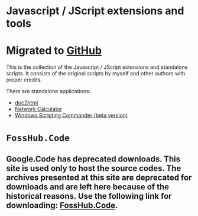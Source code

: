 # Javascript / JScript extensions and tools #

# Migrated to [GitHub](https://github.com/ildar-shaimordanov/jsxt) #

This is the collection of the Javascript / JScript extensions and standalone scripts. It consists of the original scripts by myself and other authors with proper credits.

There are standalone applications:
  * [doc2html](http://code.google.com/p/jsxt/wiki/doc2html)
  * [Network Calculator](http://code.google.com/p/jsxt/wiki/NetCalc)
  * [Windows Scripting Commander (beta version)](http://code.google.com/p/jsxt/wiki/wscmd)

# `FossHub.Code` #
## Google.Code has deprecated downloads. This site is used only to host the source codes. The archives presented at this site are deprecated for downloads and are left here because of the historical reasons. Use the following link for downloading: [FossHub.Code](http://code.fosshub.com/jsxt/downloads). ##